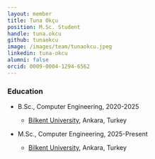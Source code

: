 ```yaml
---
layout: member
title: Tuna Okçu
position: M.Sc. Student
handle: tuna.okcu
github: tunaokcu
image: /images/team/tunaokcu.jpeg
linkedin: tuna-okcu
alumni: false
orcid: 0009-0004-1294-6562
---
```


### Education

- B.Sc., Computer Engineering, 2020-2025
  - [Bilkent University](http://www.cs.bilkent.edu.tr/), Ankara, Turkey
  
- M.Sc., Computer Engineering, 2025-Present
  - [Bilkent University](http://www.cs.bilkent.edu.tr/), Ankara, Turkey 
